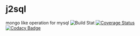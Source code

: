 # j2sql
mongo like  operation for mysql
![Build Stat](https://api.travis-ci.org/kongnet/j2sql.svg?branch=master)
[![Coverage Status](https://coveralls.io/repos/github/kongnet/j2sql/badge.svg?branch=master)](https://coveralls.io/github/kongnet/j2sql?branch=master)
[![Codacy Badge](https://api.codacy.com/project/badge/Grade/cdb51281906a41cd98273a8622588776)](https://www.codacy.com/app/9601698/j2sql?utm_source=github.com&amp;utm_medium=referral&amp;utm_content=kongnet/j2sql&amp;utm_campaign=Badge_Grade)
